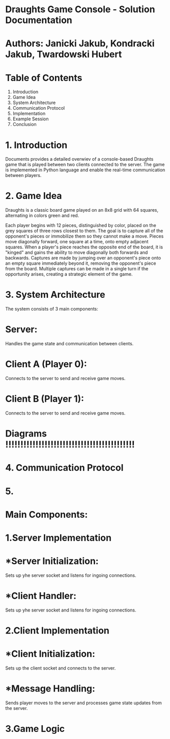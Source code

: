 # Draughts Game Console - Solution Documentation
# Authors: Janicki Jakub, Kondracki Jakub, Twardowski Hubert
# Table of Contents
1. Introduction
2. Game Idea
3. System Architecture
4. Communication Protocol
5. Implementation
6. Example Session
7. Conclusion

# 1. Introduction
Documents provides a detailed overwiev of a console-based Draughts game that is played between two clients connected to the server. The game is implemented in Python language and enable the real-time communication between players.

# 2. Game Idea
Draughts is a classic board game played on an 8x8 grid with 64 squares, alternating in colors green and red.

Each player begins with 12 pieces, distinguished by color, placed on the grey squares of three rows closest to them.
The goal is to capture all of the opponent's pieces or immobilize them so they cannot make a move.
Pieces move diagonally forward, one square at a time, onto empty adjacent squares.
When a player's piece reaches the opposite end of the board, it is "kinged" and gains the ability to move diagonally both forwards and backwards.
Captures are made by jumping over an opponent's piece onto an empty square immediately beyond it, removing the opponent's piece from the board.
Multiple captures can be made in a single turn if the opportunity arises, creating a strategic element of the game.

# 3. System Architecture
The system consists of 3 main components:
# Server:
Handles the game state and communication between clients.
# Client A (Player 0):
Connects to the server to send and receive game moves.
# Client B (Player 1):
Connects to the server to send and receive game moves.
# Diagrams !!!!!!!!!!!!!!!!!!!!!!!!!!!!!!!!!!!!!!!!!!!

# 4. Communication Protocol


# 5. 
# Main Components:
# 1.Server Implementation
# *Server Initialization:
Sets up yhe server socket and listens for ingoing connections.
# *Client Handler:
Sets up yhe server socket and listens for ingoing connections.
# 2.Client Implementation
# *Client Initialization:
Sets up the client socket and connects to the server.
# *Message Handling:
Sends player moves to the server and processes game state updates from the server.
# 3.Game Logic

